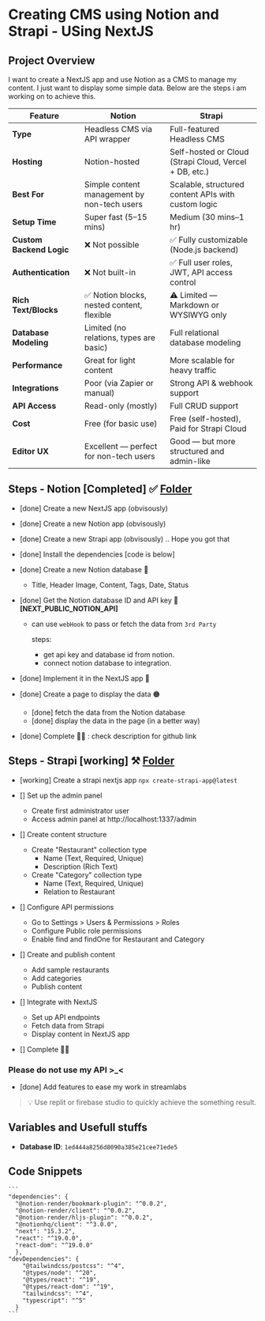 # Creating CMS using Notion and Strapi - USing NextJS 
## Project Overview
I want to create a NextJS app and use Notion as a CMS to manage my content. I just want to display some simple data. Below are the steps i am working on to achieve this.

| Feature                  | **Notion**                                  | **Strapi**                                             |
| ------------------------ | ------------------------------------------- | ------------------------------------------------------ |
| **Type**                 | Headless CMS via API wrapper                | Full-featured Headless CMS                             |
| **Hosting**              | Notion-hosted                               | Self-hosted or Cloud (Strapi Cloud, Vercel + DB, etc.) |
| **Best For**             | Simple content management by non-tech users | Scalable, structured content APIs with custom logic    |
| **Setup Time**           | Super fast (5–15 mins)                      | Medium (30 mins–1 hr)                                  |
| **Custom Backend Logic** | ❌ Not possible                              | ✅ Fully customizable (Node.js backend)                 |
| **Authentication**       | ❌ Not built-in                              | ✅ Full user roles, JWT, API access control             |
| **Rich Text/Blocks**     | ✅ Notion blocks, nested content, flexible   | ⚠️ Limited — Markdown or WYSIWYG only                  |
| **Database Modeling**    | Limited (no relations, types are basic)     | Full relational database modeling                      |
| **Performance**          | Great for light content                     | More scalable for heavy traffic                        |
| **Integrations**         | Poor (via Zapier or manual)                 | Strong API & webhook support                           |
| **API Access**           | Read-only (mostly)                          | Full CRUD support                                      |
| **Cost**                 | Free (for basic use)                        | Free (self-hosted), Paid for Strapi Cloud              |
| **Editor UX**            | Excellent — perfect for non-tech users      | Good — but more structured and admin-like              |



## Steps - Notion [Completed] ✅ [Folder](./notion/)

* [done] Create a new NextJS app (obvisously)

* [done] Create a new Notion app (obvisously)

* [done] Create a new Strapi app (obvisously) .. Hope you got that 

* [done] Install the dependencies [code is below]

* [done] Create a new Notion database 🔵
    * Title, Header Image, Content, Tags, Date, Status

* [done] Get the Notion database ID and API key 🔑 **[NEXT_PUBLIC_NOTION_API]**
    - can use `webHook` to pass or fetch the data from `3rd Party`
    
      steps:
      - get api key and database id from notion.
      - connect notion database to integration.

* [done] Implement it in the NextJS app 🔵

* [done] Create a page to display the data 🟠
  - [done] fetch the data from the Notion database 
  - [done] display the data in the page (in a better way)

* [done] Complete 🎉🙌 : check description for github link


## Steps - Strapi [working] ⚒ [Folder](./strapi/)

* [working] Create a strapi nextjs app `npx create-strapi-app@latest`

* [] Set up the admin panel
    - Create first administrator user
    - Access admin panel at http://localhost:1337/admin

* [] Create content structure
    - Create "Restaurant" collection type
        * Name (Text, Required, Unique)
        * Description (Rich Text)
    - Create "Category" collection type
        * Name (Text, Required, Unique)
        * Relation to Restaurant

* [] Configure API permissions
    - Go to Settings > Users & Permissions > Roles
    - Configure Public role permissions
    - Enable find and findOne for Restaurant and Category

* [] Create and publish content
    - Add sample restaurants
    - Add categories
    - Publish content

* [] Integrate with NextJS
    - Set up API endpoints
    - Fetch data from Strapi
    - Display content in NextJS app

* [] Complete 🎉🙌




### Please do not use my API >_<

* [done] Add features to ease my work in streamlabs

> 💡 Use replit or firebase studio to quickly achieve the something result.

## Variables and Usefull stuffs

* **Database ID**: `1ed444a8256d8090a385e21cee71ede5`



## Code Snippets

    ```
    "dependencies": {
      "@notion-render/bookmark-plugin": "^0.0.2",
      "@notion-render/client": "^0.0.2",
      "@notion-render/hljs-plugin": "^0.0.2",
      "@notionhq/client": "^3.0.0",
      "next": "15.3.2",
      "react": "^19.0.0",
      "react-dom": "^19.0.0"
      },
    "devDependencies": {
        "@tailwindcss/postcss": "^4",
        "@types/node": "^20",
        "@types/react": "^19",
        "@types/react-dom": "^19",
        "tailwindcss": "^4",
        "typescript": "^5"
      }
    ```
